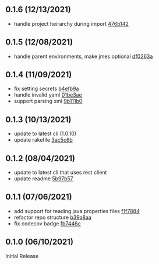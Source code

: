 0.1.6 (12/13/2021)
------------------

* handle project heirarchy during import [476b142](../../commit/476b142)

0.1.5 (12/08/2021)
------------------

* handle parent environments, make jmes optional [df0263a](../../commit/df0263a)

0.1.4 (11/09/2021)
------------------

* fix setting secrets [b4efb9a](../../commit/b4efb9a)
* handle invalid yaml [01be3ae](../../commit/01be3ae)
* support parsing xml [9b111b0](../../commit/9b111b0)

0.1.3 (10/13/2021)
------------------

* update to latest cli (1.0.10)
* update rakefile [3ac5c6b](../../commit/3ac5c6b)

0.1.2 (08/04/2021)
------------------

* update to latest cli that uses rest client
* update readme [5b97b57](../../commit/5b97b57)

0.1.1 (07/06/2021)
------------------

* add support for reading java properties files [f1f7884](../../commit/f1f7884)
* refactor repo structure [b39a8aa](../../commit/b39a8aa)
* fix codecov badge [fb7446c](../../commit/fb7446c)

0.1.0 (06/10/2021)
------------------

Initial Release
